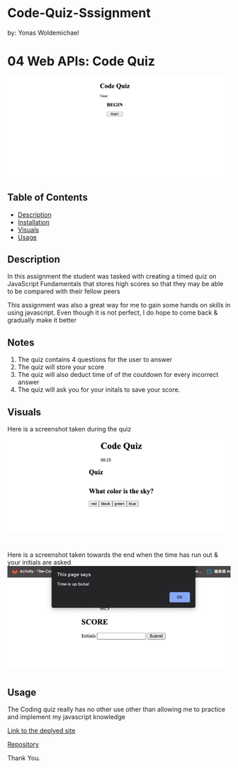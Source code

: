 # Code-Quiz-Sssignment
by: Yonas Woldemichael
# 04 Web APIs: Code Quiz

![Code Quiz](./assets/images/cdss.png)


## Table of Contents
- [Description](#description)
- [Installation](#installation)
- [Visuals](#visuals)
- [Usage](#usage)

## Description
In this assignment the student was tasked with creating a timed quiz on JavaScript Fundamentals that stores high scores so that they may be able to be compared with their fellow peers

This assignment was also a great way for me to gain some hands on skills in using javascript. Even though it is not perfect, I do hope to come back & gradually make it better

## Notes

1. The quiz contains 4 questions for the user to answer
2. The quiz will store your score
3. The quiz will also deduct time of of the coutdown for every incorrect answer
4. The quiz will ask you for your initals to save your score.

## Visuals
Here is a screenshot taken during the quiz

![Coding Quiz SS2](./assets/images/cdss2.png)
#
Here is a screenshot taken towards the end when the time has run out & your initials are asked
![Coding Quiz SS3](./assets/images/cdss3.png)
#

## Usage
The Coding quiz really has no other use other than allowing me to practice and implement my javascript knowledge

[Link to the deplyed site]()

[Repository]()

Thank You.
